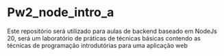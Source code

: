 # Pw2_node_intro_a
Este repositório será utilizado para aulas de backend baseado em NodeJs 20, será um laboratório de práticas de técnicas básicas contendo as técnicas de programação introdutórias para uma aplicação web
